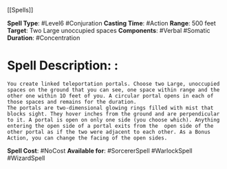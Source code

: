 [[Spells]] 

**Spell Type**: #Level6 #Conjuration
**Casting Time**: #Action 
**Range**: 500 feet
**Target**: Two Large unoccupied spaces
**Components**: #Verbal #Somatic 
**Duration**: #Concentration 

# Spell Description: : 
	You create linked teleportation portals. Choose two Large, unoccupied spaces on the ground that you can see, one space within range and the other one within 1O feet of you. A circular portal opens in each of those spaces and remains for the duration.
	The portals are two-dimensional glowing rings filled with mist that blocks sight. They hover inches from the ground and are perpendicular to it. A portal is open on only one side (you choose which). Anything entering the open side of a portal exits from the  open side of the other portal as if the two were adjacent to each other. As a Bonus Action, you can change the facing of the open sides.

**Spell Cost**: #NoCost 
**Available for**: #SorcererSpell #WarlockSpell #WizardSpell 